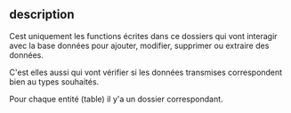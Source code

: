 ## description

Cest uniquement les functions écrites dans ce dossiers qui vont
interagir avec la base données pour ajouter, modifier, supprimer
ou extraire des données.

C'est elles aussi qui vont vérifier si les données transmises correspondent
bien au types souhaités.

Pour chaque entité (table) il y'a un dossier correspondant.
